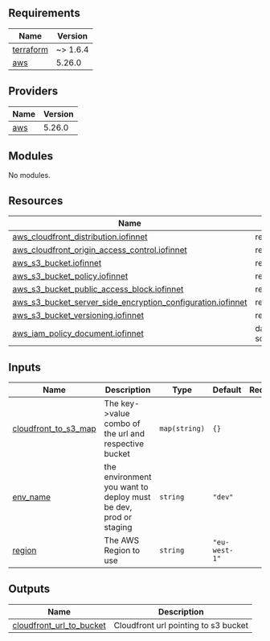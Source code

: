 <!-- BEGIN_TF_DOCS -->
## Requirements

| Name | Version |
|------|---------|
| <a name="requirement_terraform"></a> [terraform](#requirement\_terraform) | ~> 1.6.4 |
| <a name="requirement_aws"></a> [aws](#requirement\_aws) | 5.26.0 |

## Providers

| Name | Version |
|------|---------|
| <a name="provider_aws"></a> [aws](#provider\_aws) | 5.26.0 |

## Modules

No modules.

## Resources

| Name | Type |
|------|------|
| [aws_cloudfront_distribution.iofinnet](https://registry.terraform.io/providers/hashicorp/aws/5.26.0/docs/resources/cloudfront_distribution) | resource |
| [aws_cloudfront_origin_access_control.iofinnet](https://registry.terraform.io/providers/hashicorp/aws/5.26.0/docs/resources/cloudfront_origin_access_control) | resource |
| [aws_s3_bucket.iofinnet](https://registry.terraform.io/providers/hashicorp/aws/5.26.0/docs/resources/s3_bucket) | resource |
| [aws_s3_bucket_policy.iofinnet](https://registry.terraform.io/providers/hashicorp/aws/5.26.0/docs/resources/s3_bucket_policy) | resource |
| [aws_s3_bucket_public_access_block.iofinnet](https://registry.terraform.io/providers/hashicorp/aws/5.26.0/docs/resources/s3_bucket_public_access_block) | resource |
| [aws_s3_bucket_server_side_encryption_configuration.iofinnet](https://registry.terraform.io/providers/hashicorp/aws/5.26.0/docs/resources/s3_bucket_server_side_encryption_configuration) | resource |
| [aws_s3_bucket_versioning.iofinnet](https://registry.terraform.io/providers/hashicorp/aws/5.26.0/docs/resources/s3_bucket_versioning) | resource |
| [aws_iam_policy_document.iofinnet](https://registry.terraform.io/providers/hashicorp/aws/5.26.0/docs/data-sources/iam_policy_document) | data source |

## Inputs

| Name | Description | Type | Default | Required |
|------|-------------|------|---------|:--------:|
| <a name="input_cloudfront_to_s3_map"></a> [cloudfront\_to\_s3\_map](#input\_cloudfront\_to\_s3\_map) | The key->value combo of the url and respective bucket | `map(string)` | `{}` | no |
| <a name="input_env_name"></a> [env\_name](#input\_env\_name) | the environment you want to deploy must be dev, prod or staging | `string` | `"dev"` | no |
| <a name="input_region"></a> [region](#input\_region) | The AWS Region to use | `string` | `"eu-west-1"` | no |

## Outputs

| Name | Description |
|------|-------------|
| <a name="output_cloudfront_url_to_bucket"></a> [cloudfront\_url\_to\_bucket](#output\_cloudfront\_url\_to\_bucket) | Cloudfront url pointing to s3 bucket |
<!-- END_TF_DOCS -->